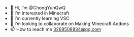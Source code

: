 - 👋 Hi, I’m @ChongYunQwQ
- 👀 I’m interested in Minecraft
- 🌱 I’m currently learning VSC
- 💞️ I’m looking to collaborate on Making Minecraft Addons
- 📫 How to reach me 3268508834@qq.com

<!---
ChongYunQwQ/ChongYunQwQ is a ✨ special ✨ repository because its `README.md` (this file) appears on your GitHub profile.
You can click the Preview link to take a look at your changes.
--->
